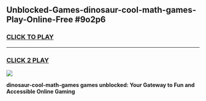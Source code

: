 
## Unblocked-Games-dinosaur-cool-math-games-Play-Online-Free #9o2p6
<h3>
<a href="https://us.freeplayer.one?title=dinosaur-cool-math-games&ref=10M">CLICK TO PLAY</a></h3>
<hr>

<h3>
<a href="https://us.freeplayer.one?title=dinosaur-cool-math-games&ref=10M">CLICK 2 PLAY</a>
  
</h3>

<a href="https://us.freeplayer.one?title=dinosaur-cool-math-games&ref=10M"><img src="https://clearcache.store/games.png"></a>


**dinosaur-cool-math-games games unblocked: Your Gateway to Fun and Accessible Online Gaming**
